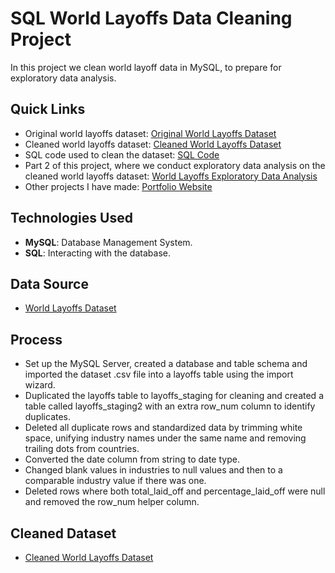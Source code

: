 # SQL World Layoffs Data Cleaning Project
In this project we clean world layoff data in MySQL, to prepare for exploratory data analysis. 

## Quick Links
- Original world layoffs dataset: [Original World Layoffs Dataset](world_layoffs_dataset.csv)
- Cleaned world layoffs dataset: [Cleaned World Layoffs Dataset](clean_world_layoffs_dataset.csv)
- SQL code used to clean the dataset: [SQL Code](world_layoffs_data_cleaning_project.sql)
- Part 2 of this project, where we conduct exploratory data analysis on the cleaned world layoffs dataset: [World Layoffs Exploratory Data Analysis](https://github.com/LucasHoffSchmidt/SQL_World_Layoffs_Data_Exploration_Project)
- Other projects I have made: [Portfolio Website](https://lucashoffschmidt.github.io/)

## Technologies Used
- **MySQL**: Database Management System.
- **SQL**: Interacting with the database.

## Data Source
- [World Layoffs Dataset](world_layoffs_dataset.csv)

## Process
- Set up the MySQL Server, created a database and table schema and imported the dataset .csv file into a layoffs table using the import wizard.
- Duplicated the layoffs table to layoffs_staging for cleaning and created a table called layoffs_staging2 with an extra row_num column to identify duplicates.
- Deleted all duplicate rows and standardized data by trimming white space, unifying industry names under the same name and removing trailing dots from countries.
- Converted the date column from string to date type.
- Changed blank values in industries to null values and then to a comparable industry value if there was one.
- Deleted rows where both total_laid_off and percentage_laid_off were null and removed the row_num helper column.  

## Cleaned Dataset
- [Cleaned World Layoffs Dataset](clean_world_layoffs_dataset.csv)
